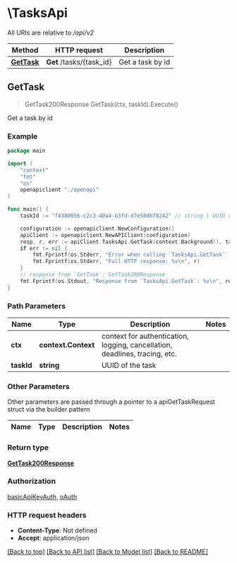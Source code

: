 # \TasksApi

All URIs are relative to */api/v2*

Method | HTTP request | Description
------------- | ------------- | -------------
[**GetTask**](TasksApi.md#GetTask) | **Get** /tasks/{task_id} | Get a task by id



## GetTask

> GetTask200Response GetTask(ctx, taskId).Execute()

Get a task by id



### Example

```go
package main

import (
    "context"
    "fmt"
    "os"
    openapiclient "./openapi"
)

func main() {
    taskId := "f438d656-c2c3-40a4-b3fd-d7e58db78242" // string | UUID of the task

    configuration := openapiclient.NewConfiguration()
    apiClient := openapiclient.NewAPIClient(configuration)
    resp, r, err := apiClient.TasksApi.GetTask(context.Background(), taskId).Execute()
    if err != nil {
        fmt.Fprintf(os.Stderr, "Error when calling `TasksApi.GetTask``: %v\n", err)
        fmt.Fprintf(os.Stderr, "Full HTTP response: %v\n", r)
    }
    // response from `GetTask`: GetTask200Response
    fmt.Fprintf(os.Stdout, "Response from `TasksApi.GetTask`: %v\n", resp)
}
```

### Path Parameters


Name | Type | Description  | Notes
------------- | ------------- | ------------- | -------------
**ctx** | **context.Context** | context for authentication, logging, cancellation, deadlines, tracing, etc.
**taskId** | **string** | UUID of the task | 

### Other Parameters

Other parameters are passed through a pointer to a apiGetTaskRequest struct via the builder pattern


Name | Type | Description  | Notes
------------- | ------------- | ------------- | -------------


### Return type

[**GetTask200Response**](GetTask200Response.md)

### Authorization

[basicApiKeyAuth](../README.md#basicApiKeyAuth), [oAuth](../README.md#oAuth)

### HTTP request headers

- **Content-Type**: Not defined
- **Accept**: application/json

[[Back to top]](#) [[Back to API list]](../README.md#documentation-for-api-endpoints)
[[Back to Model list]](../README.md#documentation-for-models)
[[Back to README]](../README.md)

